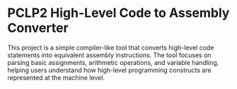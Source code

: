 # PCLP2 High-Level Code to Assembly Converter
This project is a simple compiler-like tool that converts high-level code statements into equivalent assembly instructions. The tool focuses on parsing basic assignments, arithmetic operations, and variable handling, helping users understand how high-level programming constructs are represented at the machine level.
